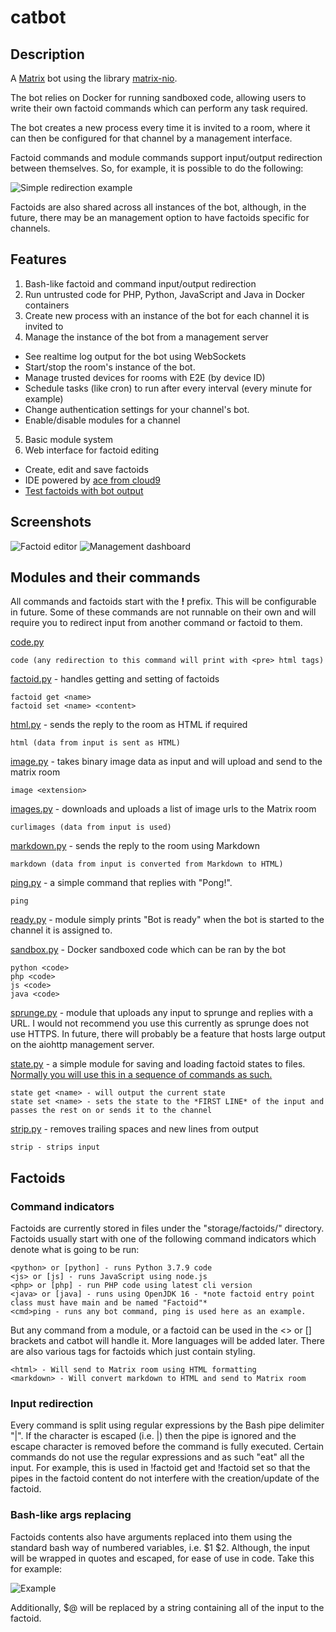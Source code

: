 # catbot

## Description

A [Matrix](https://matrix.org/) bot using the library [matrix-nio](https://github.com/poljar/matrix-nio).

The bot relies on Docker for running sandboxed code, allowing users to write their own factoid commands which can perform any task required.

The bot creates a new process every time it is invited to a room, where it can then be configured for that channel by a management interface.

Factoid commands and module commands support input/output redirection between themselves. So, for example, it is possible to do the following:

![Simple redirection example](https://i.imgur.com/ZXFKrNX.png)

Factoids are also shared across all instances of the bot, although, in the future, there may be an management option to have factoids specific for channels.

## Features

1. Bash-like factoid and command input/output redirection
2. Run untrusted code for PHP, Python, JavaScript and Java in Docker containers
3. Create new process with an instance of the bot for each channel it is invited to
4. Manage the instance of the bot from a management server
  * See realtime log output for the bot using WebSockets
  * Start/stop the room's instance of the bot.
  * Manage trusted devices for rooms with E2E (by device ID)
  * Schedule tasks (like cron) to run after every interval (every minute for example)
  * Change authentication settings for your channel's bot.
  * Enable/disable modules for a channel
5. Basic module system
6. Web interface for factoid editing
  * Create, edit and save factoids
  * IDE powered by [ace from cloud9](https://ace.c9.io/)
  * [Test factoids with bot output](https://i.imgur.com/AsQdXdf.png)

## Screenshots

![Factoid editor](https://i.imgur.com/h2wWQMt.png)
![Management dashboard](https://i.imgur.com/kchLAwC.png)

## Modules and their commands

All commands and factoids start with the **!** prefix. This will be configurable in future. Some of these commands are not runnable on their own and will require you to redirect input from another command or factoid to them.

[code.py](https://github.com/chloelovesdev/catbot/blob/master/catbot/modules/code.py)
```
code (any redirection to this command will print with <pre> html tags)
```

[factoid.py](https://github.com/chloelovesdev/catbot/blob/master/catbot/modules/factoid.py) - handles getting and setting of factoids
```
factoid get <name>
factoid set <name> <content> 
```

[html.py](https://github.com/chloelovesdev/catbot/blob/master/catbot/modules/html.py) - sends the reply to the room as HTML if required
```
html (data from input is sent as HTML)
```

[image.py](https://github.com/chloelovesdev/catbot/blob/master/catbot/modules/image.py) - takes binary image data as input and will upload and send to the matrix room
```
image <extension> 
```

[images.py](https://github.com/chloelovesdev/catbot/blob/master/catbot/modules/images.py) - downloads and uploads a list of image urls to the Matrix room
```
curlimages (data from input is used)
```

[markdown.py](https://github.com/chloelovesdev/catbot/blob/master/catbot/modules/html.py) - sends the reply to the room using Markdown
```
markdown (data from input is converted from Markdown to HTML)
```

[ping.py](https://github.com/chloelovesdev/catbot/blob/master/catbot/modules/ping.py) - a simple command that replies with "Pong!".
```
ping
```

[ready.py](https://github.com/chloelovesdev/catbot/blob/master/catbot/modules/ready.py) - module simply prints "Bot is ready" when the bot is started to the channel it is assigned to.

[sandbox.py](https://github.com/chloelovesdev/catbot/blob/master/catbot/modules/sandbox.py) - Docker sandboxed code which can be ran by the bot
```
python <code>
php <code>
js <code>
java <code>
```

[sprunge.py](https://github.com/chloelovesdev/catbot/blob/master/catbot/modules/sprunge.py) - module that uploads any input to sprunge and replies with a URL. I would not recommend you use this currently as sprunge does not use HTTPS. In future, there will probably be a feature that hosts large output on the aiohttp management server.

[state.py](https://github.com/chloelovesdev/catbot/blob/master/catbot/modules/state.py) - a simple module for saving and loading factoid states to files. [Normally you will use this in a sequence of commands as such.](https://i.imgur.com/HyhAH1h.png)
```
state get <name> - will output the current state
state set <name> - sets the state to the *FIRST LINE* of the input and passes the rest on or sends it to the channel
```

[strip.py](https://github.com/chloelovesdev/catbot/blob/master/catbot/modules/strip.py) - removes trailing spaces and new lines from output
```
strip - strips input
```

## Factoids

### Command indicators

Factoids are currently stored in files under the "storage/factoids/" directory. Factoids usually start with one of the following command indicators which denote what is going to be run:
```
<python> or [python] - runs Python 3.7.9 code
<js> or [js] - runs JavaScript using node.js
<php> or [php] - run PHP code using latest cli version
<java> or [java] - runs using OpenJDK 16 - *note factoid entry point class must have main and be named "Factoid"*
<cmd>ping - runs any bot command, ping is used here as an example.
```
But any command from a module, or a factoid can be used in the <> or [] brackets and catbot will handle it. More languages will be added later.
There are also various tags for factoids which just contain styling.
```
<html> - Will send to Matrix room using HTML formatting
<markdown> - Will convert markdown to HTML and send to Matrix room
```

### Input redirection

Every command is split using regular expressions by the Bash pipe delimiter "|". If the character is escaped (i.e. \|) then the pipe is ignored and the escape character is removed before the command is fully executed.
Certain commands do not use the regular expressions and as such "eat" all the input. For example, this is used in !factoid get and !factoid set so that the pipes in the factoid content do not interfere with the creation/update of the factoid.

### Bash-like args replacing

Factoids contents also have arguments replaced into them using the standard bash way of numbered variables, i.e. $1 $2. Although, the input will be wrapped in quotes and escaped, for ease of use in code. Take this for example:

![Example](https://i.imgur.com/EQtWH18.png)

Additionally, $@ will be replaced by a string containing all of the input to the factoid.